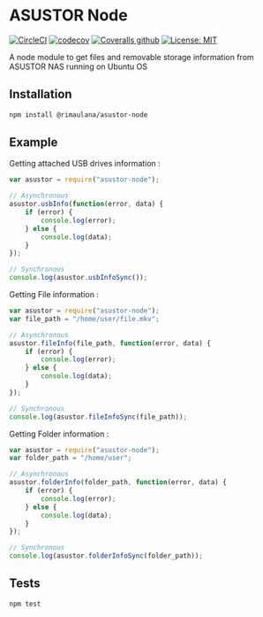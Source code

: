 # ASUSTOR Node

[![CircleCI](https://img.shields.io/circleci/project/github/rimaulana/asustor-node.svg)](https://circleci.com/gh/rimaulana/asustor-node/tree/master) [![codecov](https://codecov.io/gh/rimaulana/asustor-node/branch/master/graph/badge.svg)](https://codecov.io/gh/rimaulana/asustor-node) [![Coveralls github](https://img.shields.io/coveralls/github/rimaulana/asustor-node.svg)](https://coveralls.io/github/rimaulana/asustor-node?branch=master) [![License: MIT](https://img.shields.io/badge/License-MIT-blue.svg)](https://opensource.org/licenses/MIT)

A node module to get files and removable storage information from ASUSTOR NAS running on Ubuntu OS

## Installation

```bash
npm install @rimaulana/asustor-node
```

## Example

Getting attached USB drives information :

```javascript
var asustor = require("asustor-node");

// Asynchronous
asustor.usbInfo(function(error, data) {
    if (error) {
        console.log(error);
    } else {
        console.log(data);
    }
});

// Synchronous
console.log(asustor.usbInfoSync());
```

Getting File information :

```javascript
var asustor = require("asustor-node");
var file_path = "/home/user/file.mkv";

// Asynchronous
asustor.fileInfo(file_path, function(error, data) {
    if (error) {
        console.log(error);
    } else {
        console.log(data);
    }
});

// Synchronous
console.log(asustor.fileInfoSync(file_path));
```

Getting Folder information :

```javascript
var asustor = require("asustor-node");
var folder_path = "/home/user";

// Asynchronous
asustor.folderInfo(folder_path, function(error, data) {
    if (error) {
        console.log(error);
    } else {
        console.log(data);
    }
});

// Synchronous
console.log(asustor.folderInfoSync(folder_path));
```

## Tests

```bash
npm test
```
